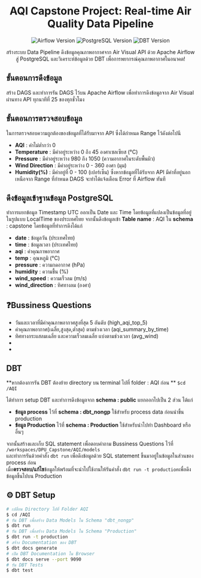 <h1 align="center"> AQI Capstone Project: Real-time Air Quality Data Pipeline </h1>

<p align="center">
  <img src="https://img.shields.io/badge/Airflow-v2.10.4-blue" alt="Airflow Version">
  <img src="https://img.shields.io/badge/PostgreSQL-v14-green" alt="PostgreSQL Version">
  <img src="https://img.shields.io/badge/DBT-v1.9.3-orange" alt="DBT Version">
</p>
<p align="center">
   สร้างระบบ Data Pipeline ดึงข้อมูลคุณภาพอากาศจาก Air Visual API ด้วย Apache Airflow สู่ PostgreSQL และวิเคราะห์ข้อมูลด้วย DBT เพื่อการพยากรณ์คุณภาพอากาศในอนาคต! 
</p>

## **ขั้นตอนการดึงข้อมูล**
สร้าง DAGS และทำการรัน DAGS ไว้บน Apache Airflow เพื่อทำการดึงข้อมูลจาก Air Visual ผ่านทาง API ทุกนาทีที่ 25 ของทุกชั่วโมง

## **ขั้นตอนการตรวจสอบข้อมูล**
ในการตรวจสอบความถูกต้องของข้อมูลที่ได้รับมาจาก API ซึ่งได้กำหนด Range ไว้ดังต่อไปนี
-  **AQI** : ค่าไม่ต่ำกว่า 0
-  **Temperature** : มีค่าอยู่ระหว่าง 0 ถึง 45 องศาเซลเซียส (°C)
-  **Pressure** : มีค่าอยู่ระหว่าง 980 ถึง 1050 (ความอากาศในระดับพื้นผิว)
-  **Wind Direction** : มีค่าอยู่ระหว่าง 0 - 360 องศา (มุม)
-  **Humidity(%)** : มีค่าอยู่ที่ 0 - 100 (เปอร์เซ็น)
ซึ่งหากข้อมูลที่ได้รับจาก API มีค่าที่อยู่นอกเหนือจาก Range ที่กำหนด DAGS จะทำได้แจ้งเตือน Error ที่ Airflow ทันที

## **ดึงข้อมูลเข้าฐานข้อมูล PostgreSQL**
ทำการแยกข้อมูล Timestamp UTC ออกเป็น Date และ Time โดยข้อมูลที่แปลงเป็นข้อมูลที่อยู่ในรูปแบบ LocalTime ของประเทศไทย จากนั้นดึงข้อมูลเข้า **Table name** : AQI ใน **schema** : capstone โดยข้อมูลที่ทำการดึงได้แก่
-  **date** : ข้อมูลวัน (ประเทศไทย)
-  **time** : ข้อมูลเวลา (ประเทศไทย)
-  **aqi** : ค่าคุณภาพอากาศ
-  **temp** : อุณหภูมิ (°C)
-  **pressure** : ความกดอากาศ (hPa)
-  **humidity** : ความชื้น (%)
-  **wind_speed** : ความเร็วลม (m/s)
-  **wind_direction** : ทิศทางลม (องศา)

## ❓**Bussiness Questions**
- วันและเวลาที่มีค่าคุณภาพอากาศสูงที่สุด 5 อันดับ (high_aqi_top_5)
- ค่าคุณภาพอากาศ(เฉลี่ย,สูงสุด,ต่ำสุด) ตามช่วงเวลา (aqi_summary_by_time)
- ทิศทางกระแสลมเฉลี่ย และความเร็วลมเฉลี่ย แบ่งตามช่วงเวลา (avg_wind)
-
-

## **DBT**

**หากต้องการรัน DBT ต้องย้าย directory บน terminal ไปที่ folder : AQI ก่อน **
`$cd /AQI`

ได้ทำการ setup DBT และทำการดึงข้อมูลจาก **schema : public** แยกออกไปเป็น 2 ส่วน ได้แก่
-  **ข้อมูล process** ไว้ที่ **schema : dbt_nongp** ใช้สำหรับ process data ก่อนนำขึ้น production
-  **ข้อมูล Production** ไว้ที่ **schema : Production** ใช้สำหรับนำไปทำ Dashboard หรืออื่นๆ

จากนั้นสร้างและเก็บ SQL statement เพื่อตอบคำถาม Bussiness Questions ไว้ที่ `/workspaces/DPU_Capstone/AQI/models`\
และทำการรันด้วยคำสั่ง `dbt run` เพื่อดึงข้อมูลด้วย SQL statement ขึ้นมาอยู่ในข้อมูลในส่วนของ process ก่อน \
เมื่อ**ตรวจสอบ/แก้ไข**ข้อมูลให้พร้อมที่จะนำไปใช้งานให้รันคำสั่ง `dbt run -t production`เพื่อดึงข้อมูลขึ้นไปบน Production



## ⚙️ DBT Setup
```bash
# เปลี่ยน Directory ไปที่ Folder AQI
$ cd /AQI
# รัน DBT เพื่อสร้าง Data Models ใน Schema "dbt_nongp"
$ dbt run
# รัน DBT เพื่อสร้าง Data Models ใน Schema "Production"
$ dbt run -t production
# สร้าง Documentation ของ DBT
$ dbt docs generate
# เปิด DBT Documentation ใน Browser
$ dbt docs serve --port 9090
# รัน DBT Tests
$ dbt test
```

